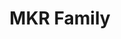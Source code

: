 ---
title: MKR Family
description: Easily shift between wireless communication protocols with minimal software changes, while being cost efficient
BU: maker
---